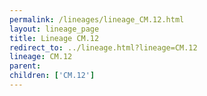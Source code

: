 ```yaml
---
permalink: /lineages/lineage_CM.12.html
layout: lineage_page
title: Lineage CM.12
redirect_to: ../lineage.html?lineage=CM.12
lineage: CM.12
parent: 
children: ['CM.12']
---
```

